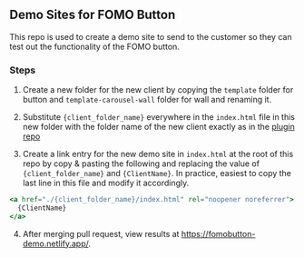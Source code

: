 ## Demo Sites for FOMO Button

This repo is used to create a demo site to send to the customer so they can test out the functionality of the FOMO button.

### Steps

1. Create a new folder for the new client by copying the `template` folder for button and `template-carousel-wall` folder for wall and renaming it.

2. Substitute `{client_folder_name}` everywhere in the `index.html` file in this new folder with the folder name of the new client exactly as in the [plugin repo](https://github.com/strongSoda/fomo-btn-test)

3. Create a link entry for the new demo site in `index.html` at the root of this repo by copy & pasting the following and replacing the value of `{client_folder_name}` and `{ClientName}`. In practice, easiest to copy the last line in this file and modify it accordingly.

```jsx
<a href="./{client_folder_name}/index.html" rel="noopener noreferrer">
  {ClientName}
</a>
```

4. After merging pull request, view results at https://fomobutton-demo.netlify.app/.
